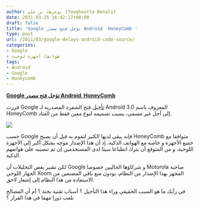 ```yaml
---
author: يوغرطة بن علي (Youghourta Benali)
date: 2011-03-25 16:42:17+00:00
draft: false
title: 'Google تؤجل فتح مصدر Android  HoneyComb '
type: post
url: /2011/03/google-delays-android-code-source/
categories:
- Google
- هواتف/ أجهزة لوحية
tags:
- Android
- Google
- Honeycomb
---
```


[**Google تؤجل فتح مصدر Android  HoneyComb**](http://www.it-scoop.com/2011/03/google-delays-android-code-source/)


قررت Google [تأجيل](http://www.reuters.com/article/2011/03/24/us-google-idUSTRE72N8E620110324) فتح الشفرة المصدرية لـ Android 3.0 المعروف باسم HoneyComb إلى أجل غير مسمى، بسبب تصميمه لنوع معين فقط من العتاد.

[![](http://www.it-scoop.com/wp-content/uploads/2011/03/motorola-xoom-300x205.jpg)
](http://www.it-scoop.com/2011/03/google-delays-android-code-source/  )

حسب Google فإنه يبقى لديها الكثير لتقوم به قبل أن يصبح HoneyComb متوافقا مع جميع الأجهزة و خاصة مع الهواتف الذكية، إذ أن هذا الإصدار موجه بشكل أكبر إلى الأجهزة اللوحية، و من المتوقع أن يترك انطباعا سيئا لدى المستخدمين إن تم تنصيبه على هواتفهم الذكية.

لكن تشير بعض التحليلات أن Google و شركاؤها الحاليين خصوصا Motorola صاحبة الجهاز اللوحي Xoom المجهز بهذا الإصدار من النظام، يودون منع باقي المصنعين من الاستفادة من هذا النظام إلى إشعار لاحق.



في رأيك ما هو السبب الحقيقي وراء هذا التأجيل ؟ أسباب تقنية بحتة ؟ أم أن المصالح تلعب دورا مهما في هذا القرار ؟








